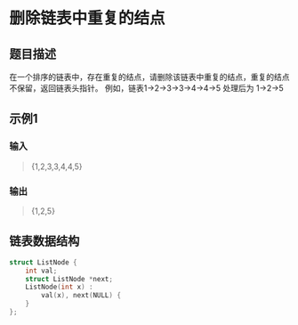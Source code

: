 # 删除链表中重复的结点
## 题目描述
在一个排序的链表中，存在重复的结点，请删除该链表中重复的结点，重复的结点不保留，返回链表头指针。 例如，链表1->2->3->3->4->4->5 处理后为 1->2->5
## 示例1
### 输入
> {1,2,3,3,4,4,5}
### 输出
> {1,2,5}
## 链表数据结构
```C++
struct ListNode {
    int val;
    struct ListNode *next;
    ListNode(int x) :
        val(x), next(NULL) {
    }
};
```